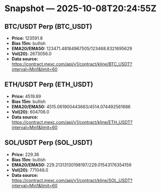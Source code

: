 # Snapshot — 2025-10-08T20:24:55Z

## BTC/USDT Perp (BTC_USDT)
- **Price:** 123591.8
- **Bias 15m:** bullish
- **EMA20/EMA50:** 123471.48184967505/123468.8321695629
- **Vol(20):** 2673056.0
- **Data source:** https://contract.mexc.com/api/v1/contract/kline/BTC_USDT?interval=Min1&limit=60

## ETH/USDT Perp (ETH_USDT)
- **Price:** 4519.89
- **Bias 15m:** bullish
- **EMA20/EMA50:** 4515.061900443663/4514.074492561686
- **Vol(20):** 604706.0
- **Data source:** https://contract.mexc.com/api/v1/contract/kline/ETH_USDT?interval=Min1&limit=60

## SOL/USDT Perp (SOL_USDT)
- **Price:** 229.36
- **Bias 15m:** bullish
- **EMA20/EMA50:** 229.21313130198197/229.01543176354159
- **Vol(20):** 771048.0
- **Data source:** https://contract.mexc.com/api/v1/contract/kline/SOL_USDT?interval=Min1&limit=60
